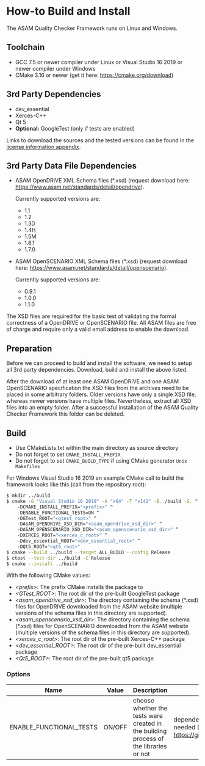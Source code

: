 <!---
Copyright 2023 CARIAD SE.
 
This Source Code Form is subject to the terms of the Mozilla
Public License, v. 2.0. If a copy of the MPL was not distributed
with this file, You can obtain one at https://mozilla.org/MPL/2.0/.
-->

# How-to Build and Install

The ASAM Quality Checker Framework runs on Linux and Windows.

## Toolchain

- GCC 7.5 or newer compiler under Linux or Visual Studio 16 2019 or newer
  compiler under Windows
- CMake 3.16 or newer (get it here: <https://cmake.org/download>)

## 3rd Party Dependencies

- dev_essential
- Xerces-C++
- Qt 5
- **Optional:** GoogleTest (only if tests are enabled)

Links to download the sources and the tested versions can be found in the
[license information appendix](licenses/readme.md).

## 3rd Party Data File Dependencies

- ASAM OpenDRIVE XML Schema files (*.xsd) (request download here:
  <https://www.asam.net/standards/detail/opendrive>).

  Currently supported versions are:
  - 1.1
  - 1.2
  - 1.3D
  - 1.4H
  - 1.5M
  - 1.6.1
  - 1.7.0

- ASAM OpenSCENARIO XML Schema files (*.xsd) (request download here:
  <https://www.asam.net/standards/detail/openscenario>).

  Currently supported versions are:
  - 0.9.1
  - 1.0.0
  - 1.1.0
  
The XSD files are required for the basic test of validating the formal
correctness of a OpenDRIVE or OpenSCENARIO file. All ASAM files are free of
charge and require only a valid email address to enable the download.

## Preparation

Before we can proceed to build and install the software, we need to setup all
3rd party dependencies. Download, build and install the above listed.

After the download of at least one ASAM OpenDRIVE and one ASAM OpenSCENARIO
specification the XSD files from the archives need to be placed in some
arbitrary folders. Older versions have only a single XSD file, whereas newer
versions have multiple files. Nevertheless, extract all XSD files into an empty
folder. After a successful installation of the ASAM Quality Checker Framework
this folder can be deleted.

## Build

- Use CMakeLists.txt within the main directory as source directory
- Do not forget to set `CMAKE_INSTALL_PREFIX`
- Do not forget to set `CMAKE_BUILD_TYPE` if using CMake generator `Unix
  Makefiles`

For Windows Visual Studio 16 2019 an example CMake call to build the framework
looks like this (call from the repository root):

```bash
$ mkdir ../build
$ cmake -G "Visual Studio 16 2019" -A "x64" -T "v142" -B../build -S. ^
    -DCMAKE_INSTALL_PREFIX="<prefix>" ^
    -DENABLE_FUNCTIONAL_TESTS=ON ^
    -DGTest_ROOT="<gtest_root>" ^ 
    -DASAM_OPENDRIVE_XSD_DIR="<asam_opendrive_xsd_dir>" ^
    -DASAM_OPENSCENARIO_XSD_DIR="<asam_openscenario_xsd_dir>" ^ 
    -DXERCES_ROOT="<xerces_c_root>" ^
    -Ddev_essential_ROOT="<dev_essential_root>" ^
    -DQt5_ROOT="<qt5_root>"
$ cmake --build ../build --target ALL_BUILD --config Release
$ ctest --test-dir ../build -C Release
$ cmake --install ../build
```

With the following CMake values:

- _\<prefix\>_: The prefix CMake installs the package to
- _\<GTest_ROOT\>_: The root dir of the pre-built GoogleTest package
- _\<asam_opendrive_xsd_dir\>_: The directory containing the schema (*.xsd)
  files for OpenDRIVE downloaded from the ASAM website (multiple versions of
  the schema files in this directory are supported).
- _\<asam_openscenario_xsd_dir\>_: The directory containing the schema (*.xsd)
  files for OpenSCENARIO downloaded from the ASAM website (multiple versions of
  the schema files in this directory are supported).
- _\<xerces_c_root\>_: The root dir of the pre-built Xerces-C++ package
- _\<dev_essential_ROOT\>_: The root dir of the pre-built dev_essential package
- _\<Qt5_ROOT\>_: The root dir of the pre-built qt5 package

### Options

| Name | Value | Description | Remarks |
| ---- | ----- | ----------- | ------- |
| ENABLE_FUNCTIONAL_TESTS | ON/OFF | choose whether the tests were created in the building process of the libraries or not | dependency to a valid gtest package needed (see <https://github.com/google/googletest>) |
